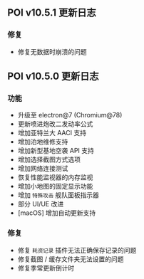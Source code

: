 ## POI v10.5.1 更新日志

### 修复

- 修复无数据时崩溃的问题

## POI v10.5.0 更新日志

### 功能

- 升级至 electron@7 (Chromium@78)
- 更新喷进炮改二发动率公式
- 增加亚特兰大 AACI 支持
- 增加泊地维修支持
- 增加新型基地空袭 API 支持
- 增加选择截图方式选项
- 增加网络连接测试
- 恢复性能监视器的内存监视
- 增加小地图的固定显示功能
- 增加 `特殊攻击` 舰队面板指示器
- 部分 UI/UE 改进
- [macOS] 增加自动更新支持

### 修复

- 修复 `耗资记录` 插件无法正确保存记录的问题
- 修复截图 / 缓存文件夹无法设置的问题
- 修复季常更新倒计时
